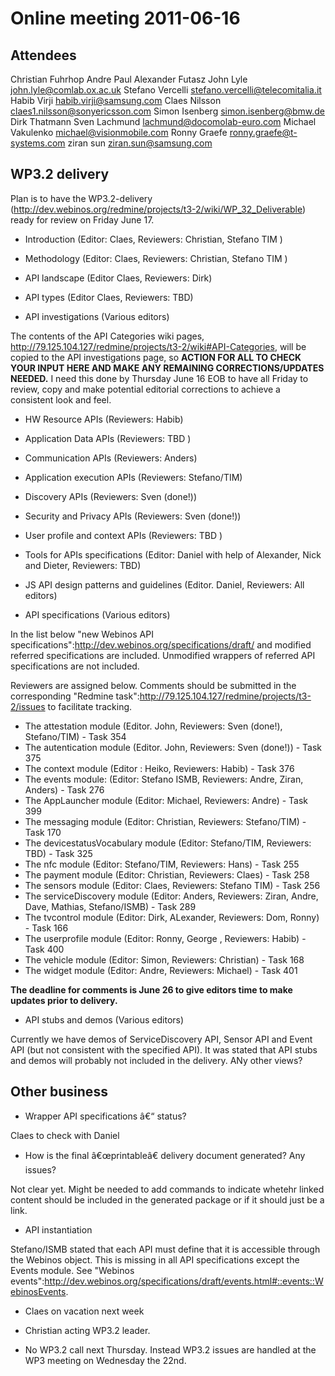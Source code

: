Online meeting 2011-06-16
=========================

Attendees
---------

Christian Fuhrhop
 Andre Paul
 Alexander Futasz
 John Lyle john.lyle@comlab.ox.ac.uk
 Stefano Vercelli stefano.vercelli@telecomitalia.it
 Habib Virji habib.virji@samsung.com
 Claes Nilsson claes1.nilsson@sonyericsson.com
 Simon Isenberg simon.isenberg@bmw.de
 Dirk Thatmann
 Sven Lachmund lachmund@docomolab-euro.com
 Michael Vakulenko michael@visionmobile.com
 Ronny Graefe ronny.graefe@t-systems.com
 ziran sun ziran.sun@samsung.com

WP3.2 delivery
--------------

Plan is to have the WP3.2-delivery (http://dev.webinos.org/redmine/projects/t3-2/wiki/WP_32_Deliverable) ready for review on Friday June 17.

-   Introduction (Editor: Claes, Reviewers: Christian, Stefano TIM )

-   Methodology (Editor: Claes, Reviewers: Christian, Stefano TIM )

-   API landscape (Editor Claes, Reviewers: Dirk)

-   API types (Editor Claes, Reviewers: TBD)

-   API investigations (Various editors)

The contents of the API Categories wiki pages, http://79.125.104.127/redmine/projects/t3-2/wiki#API-Categories, will be copied to the API investigations page, so **ACTION FOR ALL TO CHECK YOUR INPUT HERE AND MAKE ANY REMAINING CORRECTIONS/UPDATES NEEDED.** I need this done by Thursday June 16 EOB to have all Friday to review, copy and make potential editorial corrections to achieve a consistent look and feel.

- HW Resource APIs (Reviewers: Habib)
- Application Data APIs (Reviewers: TBD )
- Communication APIs (Reviewers: Anders)
- Application execution APIs (Reviewers: Stefano/TIM)
- Discovery APIs (Reviewers: Sven (done!))
- Security and Privacy APIs (Reviewers: Sven (done!))
- User profile and context APIs (Reviewers: TBD )

-   Tools for APIs specifications (Editor: Daniel with help of Alexander, Nick and Dieter, Reviewers: TBD)

-   JS API design patterns and guidelines (Editor. Daniel, Reviewers: All editors)

-   API specifications (Various editors)

In the list below "new Webinos API specifications":http://dev.webinos.org/specifications/draft/ and modified referred specifications are included. Unmodified wrappers of referred API specifications are not included.

Reviewers are assigned below. Comments should be submitted in the corresponding "Redmine task":http://79.125.104.127/redmine/projects/t3-2/issues to facilitate tracking.

- The attestation module (Editor. John, Reviewers: Sven (done!), Stefano/TIM) - Task 354
- The autentication module (Editor. John, Reviewers: Sven (done!)) - Task 375
- The context module (Editor : Heiko, Reviewers: Habib) - Task 376
- The events module: (Editor: Stefano ISMB, Reviewers: Andre, Ziran, Anders) - Task 276
- The AppLauncher module (Editor: Michael, Reviewers: Andre) - Task 399
- The messaging module (Editor: Christian, Reviewers: Stefano/TIM) - Task 170
- The devicestatusVocabulary module (Editor: Stefano/TIM, Reviewers: TBD) - Task 325
- The nfc module (Editor: Stefano/TIM, Reviewers: Hans) - Task 255
- The payment module (Editor: Christian, Reviewers: Claes) - Task 258
- The sensors module (Editor: Claes, Reviewers: Stefano TIM) - Task 256
- The serviceDiscovery module (Editor: Anders, Reviewers: Ziran, Andre, Dave, Mathias, Stefano/ISMB) - Task 289
- The tvcontrol module (Editor: Dirk, ALexander, Reviewers: Dom, Ronny) - Task 166
- The userprofile module (Editor: Ronny, George , Reviewers: Habib) - Task 400
- The vehicle module (Editor: Simon, Reviewers: Christian) - Task 168
- The widget module (Editor: Andre, Reviewers: Michael) - Task 401

**The deadline for comments is June 26 to give editors time to make updates prior to delivery.**

-   API stubs and demos (Various editors)

Currently we have demos of ServiceDiscovery API, Sensor API and Event API (but not consistent with the specified API). It was stated that API stubs and demos will probably not included in the delivery. ANy other views?

Other business
--------------

-   Wrapper API specifications â€“ status?

Claes to check with Daniel

-   How is the final â€œprintableâ€ delivery document generated? Any issues?

Not clear yet. Might be needed to add commands to indicate whetehr linked content should be included in the generated package or if it should just be a link.

-   API instantiation

Stefano/ISMB stated that each API must define that it is accessible through the Webinos object. This is missing in all API specifications except the Events module. See "Webinos events":http://dev.webinos.org/specifications/draft/events.html#::events::WebinosEvents.

-   Claes on vacation next week

- Christian acting WP3.2 leader.
- No WP3.2 call next Thursday. Instead WP3.2 issues are handled at the WP3 meeting on Wednesday the 22nd.

